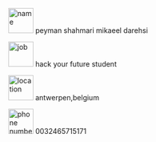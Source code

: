 <img src="https://ibb.co/wdfPvQ1" width="50" height="50" alt="name" > peyman shahmari mikaeel darehsi

<img src="https://ibb.co/K5WjTfX" width="50" height="50" alt="job"> hack your future student

<img src="https://ibb.co/MBKYBLR" width="50" height="50" alt="location"> antwerpen,belgium

<img src="https://ibb.co/1LrMbvh" width="50" height="50" alt="phone number"> 0032465715171
